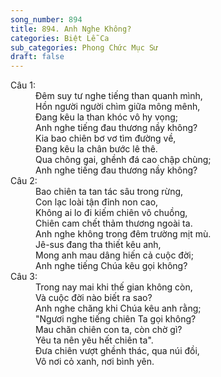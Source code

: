 ```yaml
---
song_number: 894
title: 894. Anh Nghe Không?
categories: Biệt Lễ Ca
sub_categories: Phong Chức Mục Sư
draft: false
---
```

<dl><dt>Câu 1:</dt><dd data-verse="1">Ðêm suy tư nghe tiếng than quanh mình, <br/>Hồn người người chìm giữa mông mênh, <br/>Ðang kêu la than khóc vô hy vọng; <br/>Anh nghe tiếng đau thương nầy không? <br/>Kia bao chiên bơ vơ tìm đường về, <br/>Ðang kêu la chân bước lê thê. <br/>Qua chông gai, ghềnh đá cao chập chùng; <br/>Anh nghe tiếng đau thương nầy không? </dd><dt>Câu 2:</dt><dd data-verse="2">Bao chiên ta tan tác sâu trong rừng, <br/>Con lạc loài tận đỉnh non cao, <br/>Không ai lo đi kiếm chiên vô chuồng, <br/>Chiên cam chết thảm thương ngoài ta. <br/>Anh nghe không trong đêm trường mịt mù. <br/>Jê-sus đang tha thiết kêu anh, <br/>Mong anh mau dâng hiến cả cuộc đời; <br/>Anh nghe tiếng Chúa kêu gọi không? </dd><dt>Câu 3:</dt><dd data-verse="3">Trong nay mai khi thế gian không còn, <br/>Và cuộc đời nào biết ra sao? <br/>Anh nghe chăng khi Chúa kêu anh rằng; <br/>"Ngươi nghe tiếng chiên Ta gọi không? <br/>Mau chăn chiên con ta, còn chờ gì? <br/>Yêu ta nên yêu hết chiên ta". <br/>Ðưa chiên vượt ghềnh thác, qua núi đồi, <br/>Vô nơi cỏ xanh, nơi bình yên. </dd></dl>